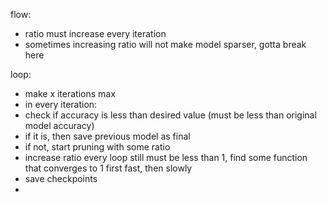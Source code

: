 flow:

- ratio must increase every iteration
- sometimes increasing ratio will not make model sparser, gotta break here

loop:
- make x iterations max
- in every iteration:
- check if accuracy is less than desired value (must be less than original model accuracy)
- if it is, then save previous model as final
- if not, start pruning with some ratio
- increase ratio every loop still must be less than 1, find some function that converges to 1 first fast, then slowly
- save checkpoints
- 
